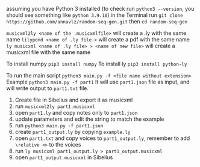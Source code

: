 assuming you have Python 3 installed (to check run `python3 --version`, you should see something like `python 3.9.10`)
in the Terminal run `git clone https://github.com/annavlz/random-seq-gen.git`
then `cd random-seq-gen`

`musicxml2ly <name of the .musicxmlfile>` will create a .ly with the same name
`lilypond <name of .ly file.>` will create a pdf with the same name
`ly musicxml <name of .ly file> > <name of new file>` will create a musicxml file with the same name

To install numpy `pip3 install numpy`
To install ly `pip3 install python-ly`

To run the main script `python3 main.py -f <file name without extension>`
Example `python3 main.py -f part1`
It will use `part1.json` file as input, and will write output to `part1.txt` file.

1. Create file in Sibelius and export it as musicxml
2. run `musicxml2ly part1.musicxml` 
3. open `part1.ly` and copy notes only to `part1.json`
4. update parameters and edit the string to match the example
5. run `python3 main.py -f part1.json`
6. create `part1_output.ly` by copying `example.ly`
7. open `part1.txt` and copy voices to `part1_output.ly`, remember to add `\relative <>` to the voices
8. run `ly musicxml part1_output.ly > part1_output.musicxml`
9. open `part1_output.musicxml` in Sibelius